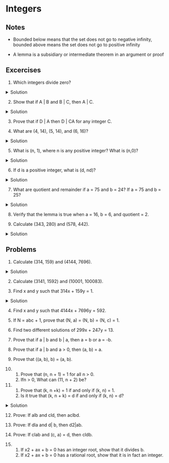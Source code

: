 # Integers

## Notes

- Bounded below means that the set does not go to negative infinity, bounded above means the set does not go to positive infinity

- A lemma is a subsidiary or intermediate theorem in an argument or proof

## Excercises

1. Which integers divide zero?
<details>
  <summary>Solution</summary>
  All of them
</details>

2. Show that if A | B and B | C, then A | C.

<details>
  <summary>Solution</summary>
  <pre>
As a sample of the sort of properties that division has, we prove:


  Lemma 1. If dla and dlb, then d|(a + b).


Proof. From the definition, we know that there are integers q and r such that
dq=aanddr=b.
Thus
a + b 2 (Kg + r),
so from the definition again, d| (a + b).
  </pre>
</details>

3. Prove that if D | A then D | CA for any integer C.

4. What are (4, 14), (5, 14), and (6, 16)?
<details>
  <summary>Solution</summary>
  2, 5, 2
</details>

5. What is (n, 1), where n is any positive integer? What is (n,0)?
<details>
  <summary>Solution</summary>
  1, n
</details>

6. If d is a positive integer, what is (d, nd)?
<details>
  <summary>Solution</summary>
  d
</details>

7. What are quotient and remainder if a = 75 and b = 24? If a = 75 and b = 25?
<details>
  <summary>Solution</summary>
  3, 3; 3, 0
</details>

8. Verify that the lemma is true when a = 16, b = 6, and quotient = 2.

9. Calculate (343, 280) and (578, 442).
<details>
  <summary>Solution</summary>
  7, 34
</details>

## Problems
1. Calculate (314, 159) and (4144, 7696).

<details>
  <summary>Solution</summary>
  1. 1 and 592.
</details>

2. Calculate (3141, 1592) and (10001, 100083).

3. Find x and y such that 314x + 159y = 1.

<details>
  <summary>Solution</summary>
  3. One solution is x = -40, y = 79.
</details>

4. Find x and y such that 4144x + 7696y = 592.

5. If N = abc + 1, prove that (N, a) = (N, b) = (N, c) = 1.

6. Find two different solutions of 299x + 247y = 13.

7. Prove that if a | b and b | a, then a = b or a = -b.

8. Prove that if a | b and a > 0, then (a, b) = a.

9. Prove that ((a, b), b) = (a, b).

10. 
    1. Prove that (n, n + 1) = 1 for all n > 0.
    2. Ifn > 0, What can (11, n + 2) be?

11.
    1. Prove that (k, n +k) = 1 if and only if (k, n) = 1.
    2. Is it true that (k, n + k) = d if and only if (k, n) = d?

<details>
  <summary>Solution</summary>
  11. (b) Yes.
</details>

12. Prove: If alb and cld, then aclbd.

13. Prove: If dla and d| b, then d2|ab.

14. Prove: If clab and (c, a) = d, then cldb.

15.
    1. If x2 + ax + b = 0 has an integer root, show that it divides b.
    2. If x2 + ax + b = 0 has a rational root, show that it is in fact an integer.
